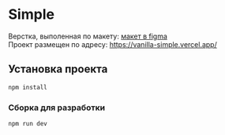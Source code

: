 # Simple

Верстка, выполенная по макету: [макет в figma](https://www.figma.com/file/sJwabNIQ83JF9XIGfYCOl4/Simple?type=design&node-id=0-1&mode=design&t=XtSZAzQOhf4A2jjq-0)\
Проект размещен по адресу: https://vanilla-simple.vercel.app/

## Установка проекта

```sh
npm install
```

### Сборка для разработки

```sh
npm run dev
```
